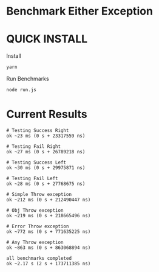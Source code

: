 # Benchmark Either Exception

# QUICK INSTALL 

Install 
```bash
yarn
```

Run Benchmarks
```bash
node run.js
```

# Current Results


```
# Testing Success Right
ok ~23 ms (0 s + 23317559 ns)

# Testing Fail Right
ok ~27 ms (0 s + 26789218 ns)

# Testing Success Left
ok ~30 ms (0 s + 29975871 ns)

# Testing Fail Left
ok ~28 ms (0 s + 27768675 ns)

# Simple Throw exception
ok ~212 ms (0 s + 212490447 ns)

# Obj Throw exception
ok ~219 ms (0 s + 218665496 ns)

# Error Throw exception
ok ~772 ms (0 s + 771635225 ns)

# Any Throw exception
ok ~863 ms (0 s + 863068894 ns)

all benchmarks completed
ok ~2.17 s (2 s + 173711385 ns)
```